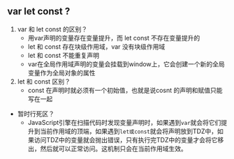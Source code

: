 ## var  let const ?

1. var  和 let const 的区别？
   - 用var声明的变量存在变量提升，而 let const 不存在变量提升的
   - let 和 const 存在块级作用域，var 没有块级作用域
   - let 和 const 不能重复声明
   - var在全局作用域声明的变量会挂载到window上，它会创建一个新的全局变量作为全局对象的属性
2. let 和 const 区别？
   - const 在声明时就必须有一个初始值，也就是说cosnt 的声明和赋值只能写在一起

- 暂时行死区？
  - JavaScript引擎在扫描代码时发现变量声明时，如果遇到`var`就会将它们提升到当前作用域的顶端，如果遇到`let或const`就会将声明放到TDZ中，如果访问TDZ中的变量就会抛出错误，只有执行完TDZ中的变量才会将它移出，然后就可以正常访问。这机制只会在当前作用域生效。
